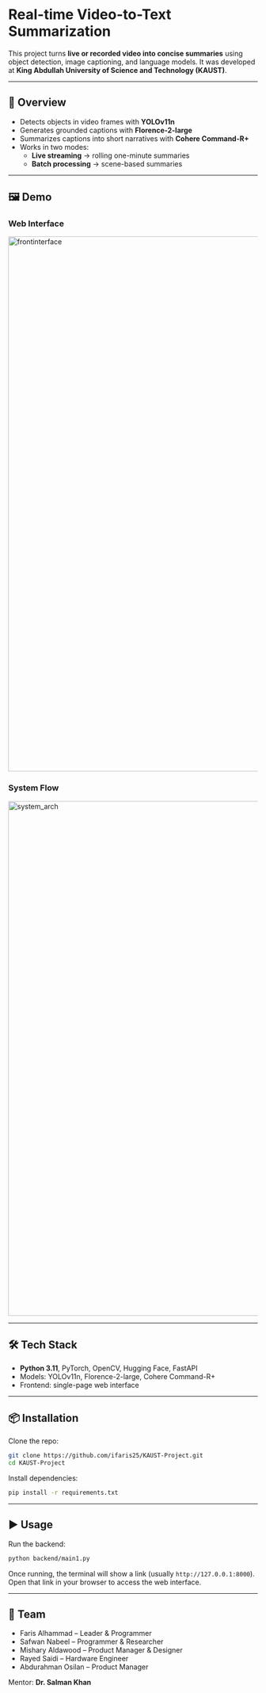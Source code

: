 # Real-time Video-to-Text Summarization

This project turns **live or recorded video into concise summaries** using object detection, image captioning, and language models. It was developed at **King Abdullah University of Science and Technology (KAUST)**.

---

## 🚀 Overview
- Detects objects in video frames with **YOLOv11n**  
- Generates grounded captions with **Florence-2-large**  
- Summarizes captions into short narratives with **Cohere Command-R+**  
- Works in two modes:
  - **Live streaming** → rolling one-minute summaries  
  - **Batch processing** → scene-based summaries  

---

## 🖼️ Demo

### Web Interface
<img width="1920" height="1080" alt="frontinterface" src="https://github.com/user-attachments/assets/3fd3b5b5-60ae-4da9-ac6a-0beb279a8351" />


### System Flow
<img width="551" height="1039" alt="system_arch" src="https://github.com/user-attachments/assets/568b7751-2a68-45e2-abfa-a8c6bd1f224b" />


---

## 🛠️ Tech Stack
- **Python 3.11**, PyTorch, OpenCV, Hugging Face, FastAPI  
- Models: YOLOv11n, Florence-2-large, Cohere Command-R+  
- Frontend: single-page web interface  

---

## 📦 Installation
Clone the repo:
```bash
git clone https://github.com/ifaris25/KAUST-Project.git
cd KAUST-Project
````

Install dependencies:

```bash
pip install -r requirements.txt
```

---

## ▶️ Usage

Run the backend:

```bash
python backend/main1.py
```

Once running, the terminal will show a link (usually `http://127.0.0.1:8000`).
Open that link in your browser to access the web interface.

---

## 👥 Team

* Faris Alhammad – Leader & Programmer
* Safwan Nabeel – Programmer & Researcher
* Mishary Aldawood – Product Manager & Designer
* Rayed Saidi – Hardware Engineer
* Abdurahman Osilan – Product Manager

Mentor: **Dr. Salman Khan**
